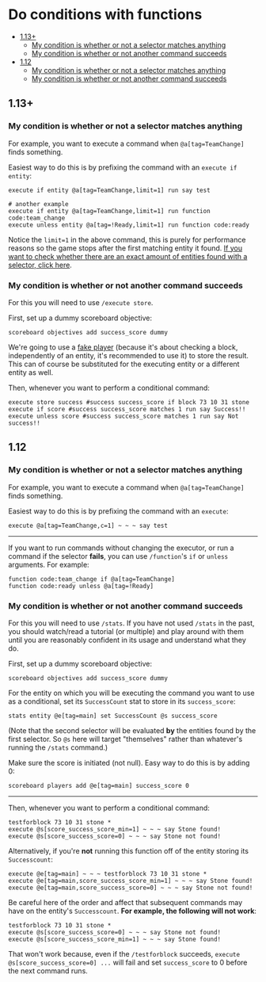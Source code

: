 # Do conditions with functions

  - [1.13+](#113)
    - [My condition is whether or not a selector matches anything](#my-condition-is-whether-or-not-a-selector-matches-anything)
    - [My condition is whether or not another command succeeds](#my-condition-is-whether-or-not-another-command-succeeds)
  - [1.12](#112)
    - [My condition is whether or not a selector matches anything](#my-condition-is-whether-or-not-a-selector-matches-anything)
    - [My condition is whether or not another command succeeds](#my-condition-is-whether-or-not-another-command-succeeds)

## 1.13+

### My condition is whether or not a selector matches anything

For example, you want to execute a command when `@a[tag=TeamChange]` finds something.

Easiest way to do this is by prefixing the command with an `execute if entity`:

```mcfunction
execute if entity @a[tag=TeamChange,limit=1] run say test

# another example
execute if entity @a[tag=TeamChange,limit=1] run function code:team_change
execute unless entity @a[tag=!Ready,limit=1] run function code:ready
```

Notice the `limit=1` in the above command, this is purely for performance reasons so the game stops after the first matching entity it found. [If you want to check whether there are an exact amount of entities found with a selector, click here](/wiki/questions/numplayers).

### My condition is whether or not another command succeeds

For this you will need to use `/execute store`.

First, set up a dummy scoreboard objective:

```mcfunction
scoreboard objectives add success_score dummy
```

We're going to use a [fake player](/wiki/questions/fakeplayer) (because it's about checking a block, independently of an entity, it's recommended to use it) to store the result. This can of course be substituted for the executing entity or a different entity as well.

Then, whenever you want to perform a conditional command:

```mcfunction
execute store success #success success_score if block 73 10 31 stone
execute if score #success success_score matches 1 run say Success!!
execute unless score #success success_score matches 1 run say Not success!!
```

## 1.12

### My condition is whether or not a selector matches anything

For example, you want to execute a command when `@a[tag=TeamChange]` finds something.

Easiest way to do this is by prefixing the command with an `execute`:

```mcfunction
execute @a[tag=TeamChange,c=1] ~ ~ ~ say test
```

----

If you want to run commands without changing the executor, or run a command if the selector **fails**, you can use `/function`'s `if` or `unless` arguments. For example:

```mcfunction
function code:team_change if @a[tag=TeamChange]
function code:ready unless @a[tag=!Ready]
```

### My condition is whether or not another command succeeds

For this you will need to use `/stats`. If you have not used `/stats` in the past, you should watch/read a tutorial (or multiple) and play around with them until you are reasonably confident in its usage and understand what they do.

First, set up a dummy scoreboard objective:

```mcfunction
scoreboard objectives add success_score dummy
```

For the entity on which you will be executing the command you want to use as a conditional, set its `SuccessCount` stat to store in its `success_score`:

```mcfunction
stats entity @e[tag=main] set SuccessCount @s success_score
```

(Note that the second selector will be evaluated **by** the entities found by the first selector. So `@s` here will target "themselves" rather than whatever's running the `/stats` command.)

Make sure the score is initiated (not null). Easy way to do this is by adding 0:

```mcfunction
scoreboard players add @e[tag=main] success_score 0
```

----

Then, whenever you want to perform a conditional command:

```mcfunction
testforblock 73 10 31 stone *
execute @s[score_success_score_min=1] ~ ~ ~ say Stone found!
execute @s[score_success_score=0] ~ ~ ~ say Stone not found!
```

Alternatively, if you're **not** running this function off of the entity storing its `Successcount`:

```mcfunction
execute @e[tag=main] ~ ~ ~ testforblock 73 10 31 stone *
execute @e[tag=main,score_success_score_min=1] ~ ~ ~ say Stone found!
execute @e[tag=main,score_success_score=0] ~ ~ ~ say Stone not found!
```

Be careful here of the order and affect that subsequent commands may have on the entity's `Successcount`. **For example, the following will not work**:

```mcfunction
testforblock 73 10 31 stone *
execute @s[score_success_score=0] ~ ~ ~ say Stone not found!
execute @s[score_success_score_min=1] ~ ~ ~ say Stone found!
```

That won't work because, even if the `/testforblock` succeeds, `execute @s[score_success_score=0] ...` will fail and set `success_score` to 0 before the next command runs.
